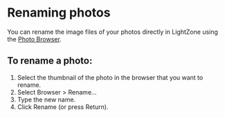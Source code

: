 Renaming photos
===============

You can rename the image files of your photos directly in LightZone
using the [Photo Browser](Anatomy-Browser.html).

To rename a photo:
------------------

1.  Select the thumbnail of the photo in the browser that you want to
    rename.
2.  Select Browser \> Rename...
3.  Type the new name.
4.  Click Rename (or press Return).

